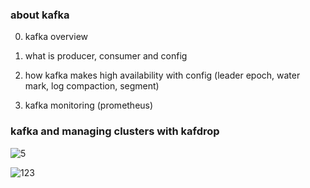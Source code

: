 ### about kafka

0. kafka overview

1. what is producer, consumer and config

2. how kafka makes high availability with config (leader epoch, water mark, log compaction, segment)

3. kafka monitoring (prometheus)

### kafka and managing clusters with kafdrop
![5](https://github.com/OwenKimcertified/kafka/assets/99598620/73f8ddc4-8e8c-4f38-9535-c1ca887b25fc)

![123](https://github.com/OwenKimcertified/kafka/assets/99598620/5188c704-0743-4ea1-9457-1bb508b34e6f)

